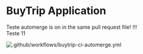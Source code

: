 # BuyTrip Application

Teste automerge is on in the same pull request file!
!!!  
Teste 11

![.github/workflows/buytrip-ci-automerge.yml](https://github.com/arilsonsantos/trip-application/workflows/.github/workflows/buytrip-ci-automerge.yml/badge.svg?branch=homolog)